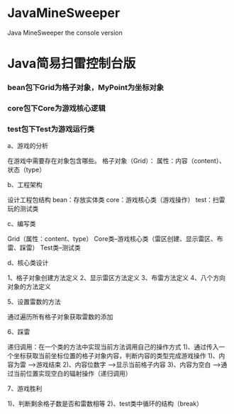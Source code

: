 # JavaMineSweeper
Java MineSweeper the console version
# Java简易扫雷控制台版
  ### bean包下Grid为格子对象，MyPoint为坐标对象
  ### core包下Core为游戏核心逻辑
  ### test包下Test为游戏运行类
  
a、游戏的分析

在游戏中需要存在对象包含哪些。
格子对象（Grid）：
属性：内容（content）、状态（type）

b、工程架构

设计工程包结构
bean：存放实体类
core：游戏核心类（游戏操作）
test：扫雷玩的测试类

c、编写类

Grid（属性：content、type）
Core类–游戏核心类（雷区创建、显示雷区、布雷、踩雷）
Test类–测试类

d、核心类设计

1、格子对象创建方法定义
2、显示雷区方法定义
3、布雷方法定义
4、八个方向对象的方法定义

5、设置雷数的方法

通过遍历所有格子对象获取雷数的添加

6、踩雷

递归调用：在一个类的方法中实现当前方法调用自己的操作方式
1)、通过传入一个坐标获取当前坐标位置的格子对象内容，判断内容的类型完成游戏操作
1)、内容为雷 -->游戏结束
2)、内容位数字 -->显示当前格子内容
3)、内容为空白 -->通过当前位置实现空白的辐射操作（递归调用）

7、游戏胜利

1)、判断剩余格子数是否和雷数相等
2)、test类中循环的结构（break）
